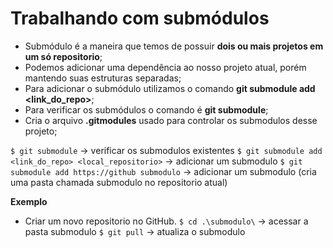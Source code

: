 # Trabalhando com submódulos

- Submódulo é a maneira que temos de possuir **dois ou mais projetos em um só repositorio**;
- Podemos adicionar uma dependência ao nosso projeto atual, porém mantendo suas estruturas separadas;
- Para adicionar o submódulo utilizamos o comando **git submodule add <link_do_repo>**;
- Para verificar os submódulos o comando é **git submodule**;
- Cria o arquivo **.gitmodules** usado para controlar os submodulos desse projeto;

```$ git submodule``` -> verificar os submodulos existentes
```$ git submodule add <link_do_repo> <local_repositorio>``` -> adicionar um submodulo 
```$ git submodule add https://github submodulo``` -> adicionar um submodulo (cria uma pasta chamada submodulo no repositorio atual)

**Exemplo**
- Criar um novo repositorio no GitHub.
```$ cd .\submodulo\``` -> acessar a pasta submodulo
```$ git pull``` -> atualiza o submodulo
